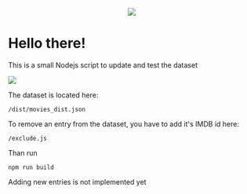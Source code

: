 <p align="center">
  <a href="https://cinedantan.com">
    <img src="https://cinedantan.com/logo192.png" />
  </a>
</p>

# Hello there!

This is a small Nodejs script to update and test the dataset

![](https://cdn.cinedantan.com/github/you-might-like.png)

The dataset is located here: 

    /dist/movies_dist.json

To remove an entry from the dataset, you have to add it's IMDB id here: 

    /exclude.js

Than run 

    npm run build

Adding new entries is not implemented yet